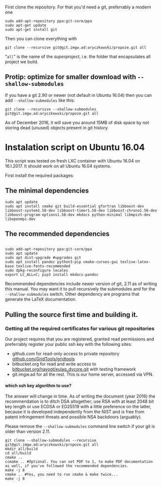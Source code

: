 First clone the repository. For that you'd need a git, preferrably a modern one

```{bash}
sudo add-apt-repository ppa:git-core/ppa
sudo apt-get update
sudo apt-get install git
```

Then you can clone everything with 
```{bash}
git clone --recursive git@git.imgw.ad:aryczkowski/propoze.git all
```

"`all`" is the name of the _superproject_, i.e. the folder that encapsulates all project we build.

## Protip: optimize for smaller download with `--shallow-submodules`

If you have a git 2.90 or newer (not default in Ubuntu 16.04) then you can add `--shallow-submodules` like this: 

```{bash}
git clone --recursive --shallow-submodules git@git.imgw.ad:aryczkowski/propoze.git all
```

As of December 2016, it will save you around 15MB of disk space by not storing dead (unused) objects present in git history.


# Instalation script on Ubuntu 16.04

This script was tested on fresh LXC container with Ubuntu 16.04 on 16.I.2017. It should work on all Ubuntu 16.04 systems.

First install the required packages:

## The minimal dependencies

```{bash}
sudo apt update
sudo apt install cmake git build-essential gfortran libboost-dev libboost-system1.58-dev libboost-timer1.58-dev libboost-chrono1.58-dev libboost-program-options1.58-dev mkdocs python-minimal libmpich-dev libopenmpi-dev

```

## The recommended dependencies

```{bash}

sudo add-apt-repository ppa:git-core/ppa
sudo apt update
sudo apt dist-upgrade #upgrades git
sudo apt install pandoc python3-pip cmake-curses-gui texlive-latex-base texlive-fonts-recommended
sudo dpkg-reconfigure locales
export LC_ALL=C; pip3 install mkdocs-pandoc
```

Recommended dependencies include newer version of git, 2.11 as of writing this manual. You may want it to pull recursively the submodules and for the `--shallow-submodules` switch. Other dependency are programs that generate the LaTeX documentation.

## Pulling the source first time and building it.

### Getting all the required certificates for various git repositories

Our project requires that you are registered, granted read permissions and preferrably register your public ssh key with the following sites:

* github.com for read-only access to private repository [github.com/GridTools/gridtools](https://github.com/GridTools/gridtools)
* bitbucket.org for read and write access to [bitbucket.org/havogt/eulag_dycore.git](https://bitbucket.org/havogt/eulag_dycore.git) with testing framework
* git.imgw.ad for all the rest. This is our home server, accessed via VPN.

#### which ssh key algorithm to use? 

The answer will change in time. As of writing the document (year 2016) the recommendation is to ditch DSA altogether; use RSA with at least 2048 bit key length or use ECDSA or ED25519 with a little preference on the latter, because it is developed independently from the NIST and is free from patent infringement threats and possible NSA backdoors (arguably).


Please remove the `--shallow-submodules` command line switch if your git is older than version 2.11.
```{bash}
git clone --shallow-submodules --recursive git@git.imgw.ad:aryczkowski/propoze.git all
mkdir all/build
cd all/build
cmake ..
ccmake .. #Optional. You can set PDF to 1, to make PDF documentation as well, if you've followed the recommended dependencies.
make -j 8
cmake .. #Yes, you need to run cmake & make twice...
make -j 8 
```

